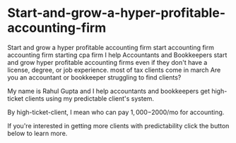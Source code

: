 # Start-and-grow-a-hyper-profitable-accounting-firm
Start and grow a hyper profitable accounting firm
start accounting firm accounting firm
starting cpa firm
I help Accountants and Bookkeepers start and grow hyper profitable accounting firms even if they don't have a license, degree, or job experience. most of tax clients come in march
Are you an accountant or bookkeeper struggling to find clients?

My name is Rahul Gupta and I help accountants and bookkeepers get high-ticket clients using my predictable client's system.

By high-ticket-client, I mean who can pay $1,000-$2000/mo for accounting.

If you're interested in getting more clients with predictability click the button below to learn more.
